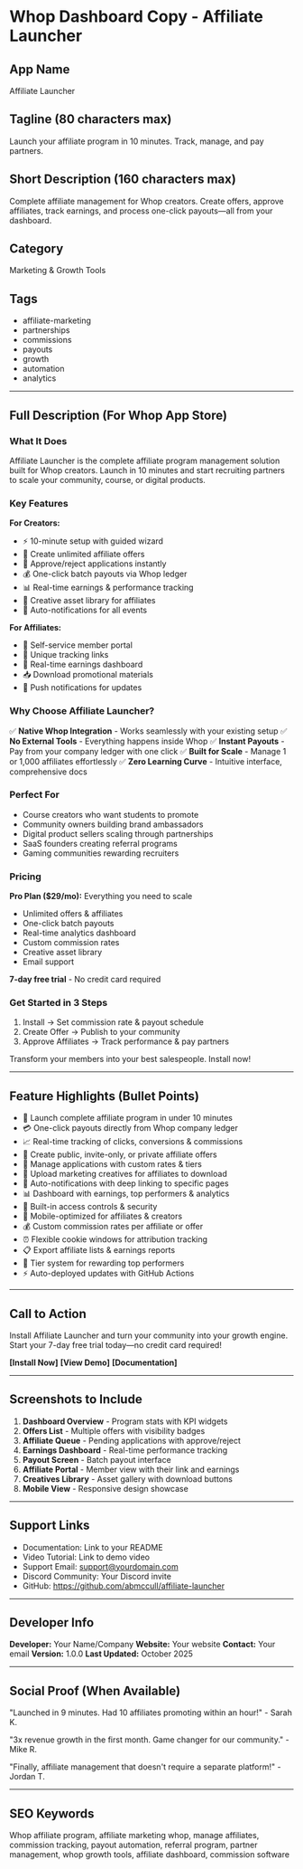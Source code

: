 # Whop Dashboard Copy - Affiliate Launcher

## App Name
Affiliate Launcher

## Tagline (80 characters max)
Launch your affiliate program in 10 minutes. Track, manage, and pay partners.

## Short Description (160 characters max)
Complete affiliate management for Whop creators. Create offers, approve affiliates, track earnings, and process one-click payouts—all from your dashboard.

## Category
Marketing & Growth Tools

## Tags
- affiliate-marketing
- partnerships
- commissions
- payouts
- growth
- automation
- analytics

---

## Full Description (For Whop App Store)

### What It Does

Affiliate Launcher is the complete affiliate program management solution built for Whop creators. Launch in 10 minutes and start recruiting partners to scale your community, course, or digital products.

### Key Features

**For Creators:**
- ⚡ 10-minute setup with guided wizard
- 🎯 Create unlimited affiliate offers
- 👥 Approve/reject applications instantly
- 💰 One-click batch payouts via Whop ledger
- 📊 Real-time earnings & performance tracking
- 🎨 Creative asset library for affiliates
- 🔔 Auto-notifications for all events

**For Affiliates:**
- 📱 Self-service member portal
- 🔗 Unique tracking links
- 💸 Real-time earnings dashboard
- 📥 Download promotional materials
- 🔔 Push notifications for updates

### Why Choose Affiliate Launcher?

✅ **Native Whop Integration** - Works seamlessly with your existing setup
✅ **No External Tools** - Everything happens inside Whop
✅ **Instant Payouts** - Pay from your company ledger with one click
✅ **Built for Scale** - Manage 1 or 1,000 affiliates effortlessly
✅ **Zero Learning Curve** - Intuitive interface, comprehensive docs

### Perfect For

- Course creators who want students to promote
- Community owners building brand ambassadors
- Digital product sellers scaling through partnerships
- SaaS founders creating referral programs
- Gaming communities rewarding recruiters

### Pricing

**Pro Plan ($29/mo):** Everything you need to scale
- Unlimited offers & affiliates
- One-click batch payouts
- Real-time analytics dashboard
- Custom commission rates
- Creative asset library
- Email support

**7-day free trial** - No credit card required

### Get Started in 3 Steps

1. Install → Set commission rate & payout schedule
2. Create Offer → Publish to your community
3. Approve Affiliates → Track performance & pay partners

Transform your members into your best salespeople. Install now!

---

## Feature Highlights (Bullet Points)

- 🚀 Launch complete affiliate program in under 10 minutes
- 💳 One-click payouts directly from Whop company ledger
- 📈 Real-time tracking of clicks, conversions & commissions
- 🎯 Create public, invite-only, or private affiliate offers
- 👥 Manage applications with custom rates & tiers
- 🎨 Upload marketing creatives for affiliates to download
- 🔔 Auto-notifications with deep linking to specific pages
- 📊 Dashboard with earnings, top performers & analytics
- 🔐 Built-in access controls & security
- 📱 Mobile-optimized for affiliates & creators
- 💰 Custom commission rates per affiliate or offer
- ⏰ Flexible cookie windows for attribution tracking
- 📋 Export affiliate lists & earnings reports
- 🎁 Tier system for rewarding top performers
- ⚡ Auto-deployed updates with GitHub Actions

---

## Call to Action

Install Affiliate Launcher and turn your community into your growth engine. Start your 7-day free trial today—no credit card required!

**[Install Now]** **[View Demo]** **[Documentation]**

---

## Screenshots to Include

1. **Dashboard Overview** - Program stats with KPI widgets
2. **Offers List** - Multiple offers with visibility badges
3. **Affiliate Queue** - Pending applications with approve/reject
4. **Earnings Dashboard** - Real-time performance tracking
5. **Payout Screen** - Batch payout interface
6. **Affiliate Portal** - Member view with their link and earnings
7. **Creatives Library** - Asset gallery with download buttons
8. **Mobile View** - Responsive design showcase

---

## Support Links

- Documentation: Link to your README
- Video Tutorial: Link to demo video
- Support Email: support@yourdomain.com
- Discord Community: Your Discord invite
- GitHub: https://github.com/abmccull/affiliate-launcher

---

## Developer Info

**Developer:** Your Name/Company
**Website:** Your website
**Contact:** Your email
**Version:** 1.0.0
**Last Updated:** October 2025

---

## Social Proof (When Available)

"Launched in 9 minutes. Had 10 affiliates promoting within an hour!" - Sarah K.

"3x revenue growth in the first month. Game changer for our community." - Mike R.

"Finally, affiliate management that doesn't require a separate platform!" - Jordan T.

---

## SEO Keywords

Whop affiliate program, affiliate marketing whop, manage affiliates, commission tracking, payout automation, referral program, partner management, whop growth tools, affiliate dashboard, commission software

